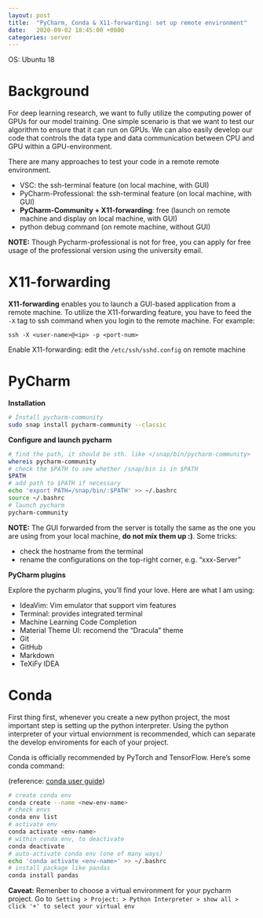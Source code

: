 ```yaml
---
layout: post
title:  "PyCharm, Conda & X11-forwarding: set up remote environment"
date:   2020-09-02 18:45:00 +0800
categories: server
---
```


OS: Ubuntu 18

# Background

For deep learning research, we want to fully utilize the computing power of GPUs for our model training. One simple scenario is that we want to test our algorithm to ensure that it can run on GPUs. We can also easily develop our code that controls the data type and data communication between CPU and GPU within a GPU-environment. 

There are many approaches to test your code in a remote remote environment. 

* VSC: the ssh-terminal feature (on local machine, with GUI)
* PyCharm-Professional: the ssh-terminal feature (on local machine, with GUI)
* **PyCharm-Community + X11-forwarding**: free (launch on remote machine and display on local machine, with GUI)
* python debug command (on remote machine, without GUI)

**NOTE:**  Though Pycharm-professional is not for free, you can apply for free usage of the professional version using the university email. 

#  X11-forwarding

**X11-forwarding** enables you to launch a GUI-based application from a remote machine. To utilize the X11-forwarding feature, you have to feed the `-X` tag to ssh command when you login to the  remote machine. For example:

```
ssh -X <user-name>@<ip> -p <port-num>
```

Enable X11-forwarding: edit the `/etc/ssh/sshd.config` on remote machine

# PyCharm

 **Installation**

```bash
# Install pycharm-community
sudo snap install pycharm-community --classic
```

**Configure and launch pycharm**

```bash
# find the path, it should be sth. like </snap/bin/pycharm-community>
whereis pycharm-community
# check the $PATH to see whether /snap/bin is in $PATH
$PATH
# add path to $PATH if necessary
echo 'export PATH=/snap/bin/:$PATH' >> ~/.bashrc
source ~/.bashrc
# launch pycharm
pycharm-community
```

**NOTE:** The GUI forwarded from the server is totally the same as the one you are using from your local machine, **do not mix them up :)**. Some tricks:

* check the hostname from the terminal
* rename the configurations on the top-right corner, e.g. “xxx-Server”

**PyCharm plugins**

Explore the pycharm plugins, you’ll find your love. Here are what I am using:

* IdeaVim: Vim emulator that support vim features
* Terminal: provides integrated terminal
* Machine Learning Code Completion
* Material Theme UI: recomend the “Dracula” theme
* Git
* GitHub
* Markdown
* TeXiFy IDEA

# Conda

First thing first, whenever you create a new python project, the most important step is setting up the python interpreter. Using the python interpreter of your virtual enviornment is recommended, which can separate the develop enviroments for each of your project. 

Conda is officially recommended by PyTorch and TensorFlow. Here’s some conda command: 

(reference: [conda user guide](https://docs.conda.io/projects/conda/en/latest/user-guide/index.html))

```bash
# create conda env
conda create --name <new-env-name>
# check envs
conda env list
# activate env
conda activate <env-name>
# within conda env, to deactivate
conda deactivate
# auto-activate conda env (one of many ways)
echo 'conda activate <env-name>' >> ~/.bashrc
# install package like pandas
conda install pandas
```

**Caveat:** Remenber to choose a virtual environment for your pycharm project. Go to` Setting > Project: > Python Interpreter > show all > click '+' to select your virtual env`


